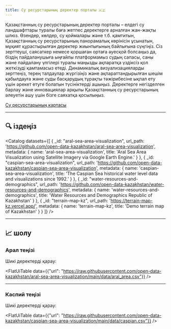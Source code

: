 ```yaml
---
title: Су ресурстарының деректер порталы 🇰🇿
---
```


Қазақстанның су ресурстарының деректер порталы – елдегі су ландшафттары туралы баға жетпес деректерге арналған жан-жақты шлюз. Өзендер, көлдер, су қоймалары және т.б. қамтитын, Қазақстанның су ресурстарының панорамалық көрінісін ұсынатын, мұқият құрастырылған деректер жиынтығының байлығына сүңгіңіз. Сіз зерттеуші, саясаткер немесе қоршаған ортаға әуесқой болсаңыз да, біздің пайдаланушыға ыңғайлы платформамыз судың сапасы, саны және пайдалану үлгілері туралы маңызды ақпаратқа үздіксіз қол жеткізуді қамтамасыз етеді. Динамикалық визуализацияларды зерттеңіз, терең талдаулар жүргізіңіз және ақпараттандырылған шешім қабылдауға және суды басқарудың тұрақты тәжірибесіне ықпал ету үшін әрекет етуге болатын түсініктерді ашыңыз. Деректерге негізделген барлау және инновациялар арқылы Қазақстанның су ресурстарының әлеуетін ашу үшін бізге саяхатқа қосылыңыз.

[Су ресурстарының картасы](/data)

---

## 🔍 іздеңіз

<Catalog
  datasets={[
    {
      _id: "aral-sea-area-visualization",
      url_path: 'https://github.com/open-data-kazakhstan/aral-sea-area-visualization',
      metadata: {
        name: 'aral-sea-area-visualization',
        title: 'Aral Sea Area Visualization using Satellite Imagery via Google Earth Engine.'
      }
    },
    {
      _id: "caspian-sea-area-visualization",
      url_path: 'https://github.com/open-data-kazakhstan/caspian-sea-area-visualization',
      metadata: {
        name: 'caspian-sea-area-visualization',
        title: 'The Caspian Sea historical water level data and visualizations since 1992.'
      }
    },
    {
      _id: "water-resources-and-demographics",
      url_path: 'https://github.com/open-data-kazakhstan/water-resources-and-demographics',
      metadata: {
        name: 'water-resources-and-demographics',
        title: 'Water Resources and Demographics Republic of Kazakhstan'
      }
    },
    {
      _id: "terrain-map-kz",
      url_path: 'https://terrain-map-kz.vercel.app/',
      metadata: {
        name: 'terrain-map-kz',
        title: 'Demo terrain map of Kazakhstan'
      }
    }
  ]}
/>

---

## 📈 шолу

### Арал теңізі

<LineChart
  title="Арал теңізінің болашағы бар ма? Диаграмма 1000 шаршы км аумақты көрсетеді."
  data="https://raw.githubusercontent.com/open-data-kazakhstan/aral-sea-area-visualization/main/data/aral_area.csv"
  xAxis="Year"
  yAxis="Total"
/>

Шикі деректерді қарау:

<FlatUiTable data={{"url": "https://raw.githubusercontent.com/open-data-kazakhstan/aral-sea-area-visualization/main/data/aral_area.csv"}} />

---

### Каспий теңізі

<LineChart
  title="Теңіз деңгейіне қатысты Каспий теңізіндегі су деңгейі."
  data="https://raw.githubusercontent.com/open-data-kazakhstan/caspian-sea-area-visualization/main/data/caspian.csv"
  xAxis="date"
  yAxis="water level"
/>

Шикі деректерді қарау:

<FlatUiTable data={{"url": "https://raw.githubusercontent.com/open-data-kazakhstan/caspian-sea-area-visualization/main/data/caspian.csv"}} />

